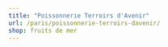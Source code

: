```yaml
---
title: "Poissonnerie Terroirs d'Avenir"
url: /paris/poissonnerie-terroirs-davenir/
shop: fruits de mer
---
```

